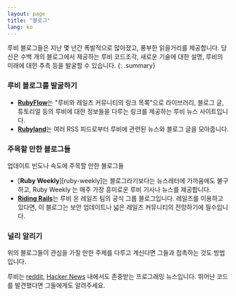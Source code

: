 ```yaml
---
layout: page
title: "블로그"
lang: ko
---
```


루비 블로그들은 지난 몇 년간 폭발적으로 많아졌고, 풍부한 읽을거리를
제공합니다. 당신은 수백 개의 블로그에서 제공하는 루비 코드조각,
새로운 기술에 대한 설명, 루비의 미래에 대한 추측 등을 발굴할 수
있습니다.
{: .summary}

### 루비 블로그를 발굴하기

* [**RubyFlow**][rubyflow]는 "루비와 레일즈 커뮤니티의 링크 목록"으로
  라이브러리, 블로그 글, 튜토리얼 등의 루비에 대한 정보들을 다루는 링크를
  제공하는 루비 뉴스 사이트입니다.
* [**Rubyland**][rubyland]는 여러 RSS 피드로부터 루비에 관련된 뉴스와 블로그
  글을 모아줍니다.

### 주목할 만한 블로그들

업데이트 빈도나 속도에 주목할 만한 블로그들

* [**Ruby Weekly**][ruby-weekly]는 블로그라기보다는 뉴스레터에 가까움에도
  불구하고, Ruby Weekly 는 매주 가장 흥미로운 루비 기사나 뉴스를 제공합니다.
* [**Riding Rails**][riding-rails]는 루비 온 레일즈 팀의 공식 그룹 블로그입니다.
  레일즈를 이용하고 있다면, 이 블로그는 보안 업데이트나 넓은 레일즈 커뮤니티의
  전망하기에 필수입니다.

### 널리 알리기

위의 블로그들이 관심을 가질 만한 주제를 다루고
계신다면 그들과 접촉하는 것도 방법입니다.

루비는 [reddit][reddit], [Hacker News][hn] 내에서도
존중받는 프로그래밍 뉴스입니다. 뛰어난 코드를 발견했다면 그들에게도 알려주세요.


[rubyflow]: http://www.rubyflow.com/
[rubyland]: http://rubyland.news/
[riding-rails]: http://weblog.rubyonrails.org/
[reddit]: http://www.reddit.com/r/ruby
[hn]: http://news.ycombinator.com/
